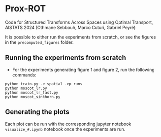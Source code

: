 # Prox-ROT

Code for Structured Transforms Across Spaces using Optimal Transport, AISTATS 2024 (Othmane Sebbouh, Marco Cuturi, Gabriel Peyré)

It is possible to either run the experiments from scratch, or see the figures in the ``precomputed_figures`` folder.

## Running the experiments from scratch

- For the experiments generating figure 1 and figure 2, run the following commands:
```
python train.py -e spatial -ep runs
python moscot_lr.py
python moscot_lr_fast.py
python moscot_sinkhorn.py
```

## Generating the plots
Each plot can be run with the corresponding jupyter notebook ```visualize_#.ipynb``` notebook once the experiments are run.
